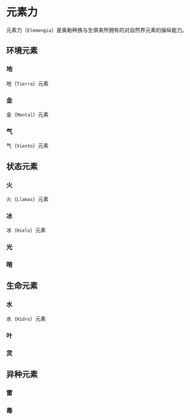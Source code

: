 # 元素力

元素力（`Elemengia`）是奥勒种族与生俱来所拥有的对自然界元素的操纵能力。

## 环境元素

### 地

地（`Tierra`）元素

### 金

金（`Mental`）元素

### 气

气（`Viento`）元素

## 状态元素

### 火

火（`Llamas`）元素

### 冰

冰（`Hielo`）元素

### 光

### 暗

## 生命元素

### 水

水（`Hidro`）元素

### 叶

### 灵

## 异种元素

### 雷

### 毒